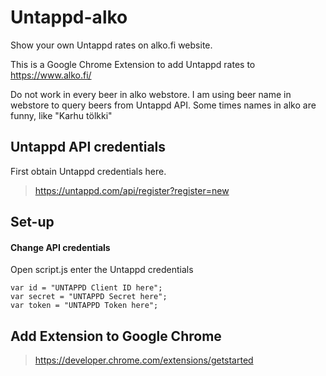 # Untappd-alko
Show your own Untappd rates on alko.fi website.

This is a Google Chrome Extension to add Untappd rates to https://www.alko.fi/

Do not work in every beer in alko webstore. I am using beer name in webstore to query beers from Untappd API. Some times names in alko are funny, like "Karhu tölkki"

## Untappd API credentials

First obtain Untappd credentials here.
> https://untappd.com/api/register?register=new

## Set-up
#### Change API credentials
Open script.js enter the Untappd credentials

```
var id = "UNTAPPD Client ID here";
var secret = "UNTAPPD Secret here";
var token = "UNTAPPD Token here";
```

## Add Extension to Google Chrome
> https://developer.chrome.com/extensions/getstarted
